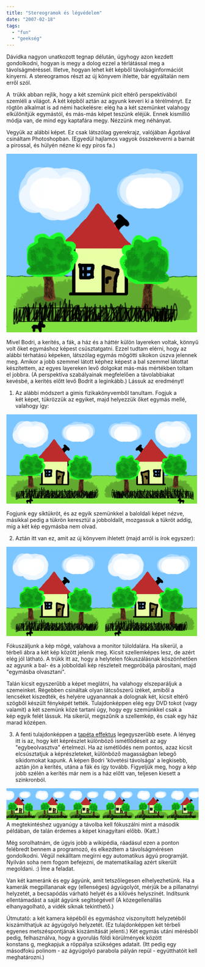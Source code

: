 ```yaml
---
title: "Stereogramok és légvédelem"
date: "2007-02-18"
tags: 
  - "fun"
  - "geekség"
---
```


Dávidka nagyon unatkozott tegnap délután, úgyhogy azon kezdett gondolkodni, hogyan is megy a dolog ezzel a térlátással meg a távolságméréssel. Illetve, hogyan lehet két képből távolságinformációt kinyerni. A stereogramos részt az új könyvem ihlette, bár egyáltalán nem erről szól.

A  trükk abban rejlik, hogy a két szemünk picit eltérő perspektívából szemléli a világot. A két képből aztán az agyunk keveri ki a térélményt. Ez rögtön alkalmat is ad némi hackelésre: elég ha a két szemünket valahogy elkülönítjük egymástól, és más-más képet teszünk eléjük. Ennek kismillió módja van, de mind egy kaptafára megy. Nézzünk meg néhányat.

Vegyük az alábbi képet. Ez csak látszólag gyerekrajz, valójában Ágotával csináltam Photoshopban. (Egyedül hajlamos vagyok összekeverni a barnát a pirossal, és hülyén nézne ki egy piros fa.)

![haz](images/haz-500x468.png)

Mivel Bodri, a kerítés, a fák, a ház és a háttér külön layereken voltak, könnyű volt őket egymáshoz képest csúsztatgatni. Ezzel tudtam elérni, hogy az alábbi térhatású képeken, látszólag egymás mögötti síkokon úszva jelennek meg. Amikor a jobb szemmel látott képhez képest a bal szemmel látottat készítettem, az egyes layereken levő dolgokat más-más mértékben toltam el jobbra. (A perspektíva szabályainak megfelelően a távolabbiakat kevésbé, a kerítés előtt levő Bodrit a leginkább.) Lássuk az eredményt!

1. Az alábbi módszert a gimis fizikakönyvemből tanultam. Fogjuk a két képet, tükrözzük az egyiket, majd helyezzük őket egymás mellé, valahogy így:

![haz_inv](images/haz_inv-500x234.png)

Fogjunk egy síktükröt, és az egyik szemünkkel a baloldali képet nézve, másikkal pedig a tükrön keresztül a jobboldalit, mozgassuk a tükröt addig, míg a két kép egymásba nem olvad.

2. Aztán itt van ez, amit az új könyvem ihletett (majd arról is írok egyszer):

![haz_ph](images/haz_ph-500x234.png)

Fókuszáljunk a kép mögé, valahova a monitor túloldalára. Ha sikerül, a térbeli ábra a két kép között jelenik meg. Kicsit szellemképes lesz, de azért elég jól látható. A trükk itt az, hogy a helytelen fókuszálásnak köszönhetően az agyunk a bal- és a jobboldali kép részleteit megpróbálja párosítani, majd "egymásba olvasztani".

Talán kicsit egyszerűbb a képet meglátni, ha valahogy elszeparáljuk a szemeinket. Régebben csináltak olyan látcsőszerű izéket, amiből a lencséket kiszedték, és helyére ugyanannak a dolognak két, kicsit eltérő szögből készült fényképét tették. Tulajdonképpen elég egy DVD tokot (vagy valamit) a két szemünk közé tartani úgy, hogy egy szemünkkel csak a kép egyik felét lássuk. Ha sikerül, megszűnik a szellemkép, és csak egy ház marad középen.

3. A fenti tulajdonképpen a [tapéta effektus](http://en.wikipedia.org/wiki/Autostereogram) legegyszerűbb esete. A lényeg itt is az, hogy két képrészlet különböző ismétlődéseit az agy "egybeolvasztva" értelmezi. Ha az ismétlődés nem pontos, azaz kicsit elcsúsztatjuk a képrészleteket, különböző magasságban lebegő síkidomokat kapunk. A képen Bodri 'követési távolsága' a legkisebb, aztán jön a kerítés, utána a fák és így tovább. Figyeljük meg, hogy a kép jobb szélén a kerítés már nem is a ház előtt van, teljesen kiesett a szinkronból.

![sorhaz](images/sorhaz.png) A megtekintéshez ugyanúgy a távolba kell fókuszálni mint a második példában, de talán érdemes a képet kinagyítani előbb. (Katt.)

Még sorolhatnám, de úgyis jobb a wikipédia, ráadásul ezen a ponton felébredt bennem a programozó, és elkezdtem a távolságmérésen gondolkodni. Végül nekálltam megírni egy automatikus ágyú programját. Nyilván soha nem fogom befejezni, de matematikailag azért sikerült megoldani. :) Íme a feladat.

Van két kameránk és egy ágyúnk, amit tetszőlegesen elhelyezhetünk. Ha a kamerák megpillananak egy (ellenséges) ágyúgolyót, mérjük be a pillanatnyi helyzetét, a becsapódás várható helyét és a kilövés helyszínét. Indítsunk ellentámadást a saját ágyúnk segítségével! (A közegellenállás elhanyagolható, a vidék síknak tekinthető.)

Útmutató: a két kamera képéből és egymáshoz viszonyított helyzetéből kiszámíthatjuk az ágyúgolyó helyzetét. (Ez tulajdonképpen két térbeli egyenes metszéspontjának kiszámítását jelenti.) Két egymás utáni mérésből pedig, felhasználva, hogy a gyorulás földi körülmények között konstans g, megkapjuk a röppálya szükséges adatait. (Itt pedig egy másodfokú polinom - az ágyúgolyó parabola pályán repül - együtthatóit kell meghatározni.)
